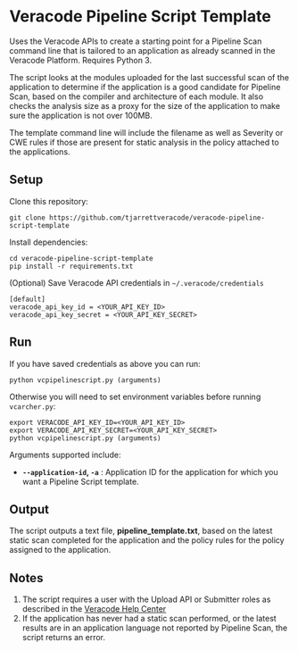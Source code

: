 # Veracode Pipeline Script Template

Uses the Veracode APIs to create a starting point for a Pipeline Scan command line that is tailored to an application as already scanned in the Veracode Platform. Requires Python 3.

The script looks at the modules uploaded for the last successful scan of the application to determine if the application is a good candidate for Pipeline Scan, based on the compiler and architecture of each module. It also checks the analysis size as a proxy for the size of the application to make sure the application is not over 100MB.

The template command line will include the filename as well as Severity or CWE rules if those are present for static analysis in the policy attached to the applications.

## Setup

Clone this repository:

    git clone https://github.com/tjarrettveracode/veracode-pipeline-script-template

Install dependencies:

    cd veracode-pipeline-script-template
    pip install -r requirements.txt

(Optional) Save Veracode API credentials in `~/.veracode/credentials`

    [default]
    veracode_api_key_id = <YOUR_API_KEY_ID>
    veracode_api_key_secret = <YOUR_API_KEY_SECRET>

## Run

If you have saved credentials as above you can run:

    python vcpipelinescript.py (arguments)

Otherwise you will need to set environment variables before running `vcarcher.py`:

    export VERACODE_API_KEY_ID=<YOUR_API_KEY_ID>
    export VERACODE_API_KEY_SECRET=<YOUR_API_KEY_SECRET>
    python vcpipelinescript.py (arguments)

Arguments supported include:

* **`--application-id`, `-a`** : Application ID for the application for which you want a Pipeline Script template.

## Output

The script outputs a text file, **pipeline_template.txt**, based on the latest static scan completed for the application and the policy rules for the policy assigned to the application.

## Notes

1. The script requires a user with the Upload API or Submitter roles as described in the [Veracode Help Center](https://help.veracode.com/reader/TNIuE0856bMwmOQldtxbmQ/VCmovHKq7wSDn5AAjxt3nw)
2. If the application has never had a static scan performed, or the latest results are in an application language not reported by Pipeline Scan, the script returns an error.
